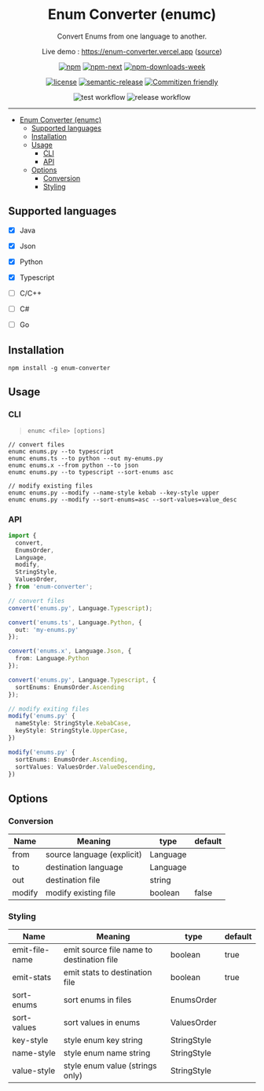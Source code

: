 
<center>

# Enum Converter (enumc)

</center>

<center>

Convert Enums from one language to another.   

Live demo :  https://enum-converter.vercel.app
 ([source](https://github.com/nitzano/enum-converter-demo))

</center>

<div align="center">

[![npm](https://img.shields.io/npm/v/enum-converter)](https://www.npmjs.com/package/enum-converter)
[![npm-next](https://img.shields.io/npm/v/enum-converter/next)](https://www.npmjs.com/package/enum-converter)
[![npm-downloads-week](https://img.shields.io/npm/dw/enum-converter.svg)](https://www.npmjs.com/package/enum-converter)


[![license](https://img.shields.io/github/license/nitzano/enum-converter.svg)](https://github.com/nitzano/enum-converter/blob/master/LICENSE)
[![semantic-release](https://img.shields.io/badge/%20%20%F0%9F%93%A6%F0%9F%9A%80-semantic--release-e10079.svg)](https://github.com/semantic-release/semantic-release)
[![Commitizen friendly](https://img.shields.io/badge/commitizen-friendly-brightgreen.svg)](http://commitizen.github.io/cz-cli/)


![test workflow](https://github.com/nitzano/enum-converter/actions/workflows/test.yml/badge.svg)
![release workflow](https://github.com/nitzano/enum-converter/actions/workflows/release.yml/badge.svg)

</div>



---

- [Enum Converter (enumc)](#enum-converter-enumc)
  - [Supported languages](#supported-languages)
  - [Installation](#installation)
  - [Usage](#usage)
    - [CLI](#cli)
    - [API](#api)
  - [Options](#options)
    - [Conversion](#conversion)
    - [Styling](#styling)


## Supported languages

* [x] Java
* [x] Json
* [x] Python
* [x] Typescript
* [ ] C/C++
* [ ] C#
* [ ] Go


## Installation

```
npm install -g enum-converter
```

## Usage

### CLI

> ``` enumc <file> [options] ```

```
// convert files
enumc enums.py --to typescript
enumc enums.ts --to python --out my-enums.py
enumc enums.x --from python --to json
enumc enums.py --to typescript --sort-enums asc

// modify existing files
enumc enums.py --modify --name-style kebab --key-style upper 
enumc enums.py --modify --sort-enums=asc --sort-values=value_desc
```

### API

```typescript
import {
  convert,
  EnumsOrder,
  Language,
  modify,
  StringStyle,
  ValuesOrder,
} from 'enum-converter';

// convert files
convert('enums.py', Language.Typescript);

convert('enums.ts', Language.Python, {
  out: 'my-enums.py'
});

convert('enums.x', Language.Json, {
  from: Language.Python
});

convert('enums.py', Language.Typescript, {
  sortEnums: EnumsOrder.Ascending
});

// modify exiting files
modify('enums.py' {
  nameStyle: StringStyle.KebabCase,
  keyStyle: StringStyle.UpperCase,
})

modify('enums.py' {
  sortEnums: EnumsOrder.Ascending,
  sortValues: ValuesOrder.ValueDescending,
})
```


## Options

### Conversion

| Name   | Meaning                    | type     | default |
| ------ | -------------------------- | -------- | ------- |
| from   | source language (explicit) | Language |         |
| to     | destination language       | Language |         |
| out    | destination file           | string   |         |
| modify | modify existing file       | boolean  | false   |


### Styling

| Name           | Meaning                                   | type        | default |
| -------------- | ----------------------------------------- | ----------- | ------- |
| emit-file-name | emit source file name to destination file | boolean     | true    |
| emit-stats     | emit stats to destination file            | boolean     | true    |
| sort-enums     | sort enums in files                       | EnumsOrder  |         |
| sort-values    | sort values in enums                      | ValuesOrder |         |
| key-style      | style enum key string                     | StringStyle |         |
| name-style     | style enum name string                    | StringStyle |         |
| value-style    | style enum value (strings only)           | StringStyle |         |



